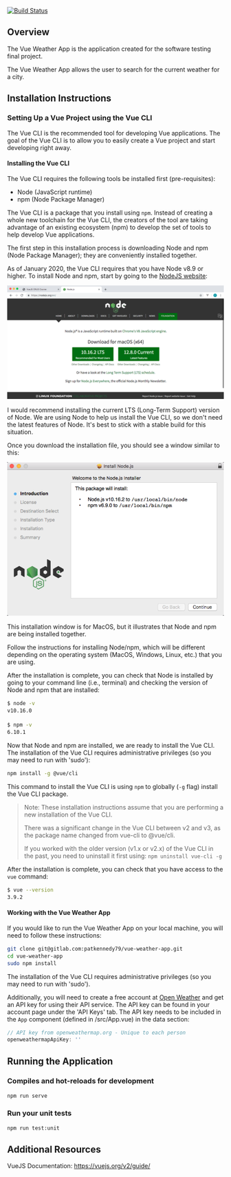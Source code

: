 [![Build Status](https://travis-ci.org/autumn0409/vue-weather-app.svg?branch=master)](https://travis-ci.org/autumn0409/vue-weather-app)

## Overview

The Vue Weather App is the application created for the software testing final project.

The Vue Weather App allows the user to search for the current weather for a city.  

## Installation Instructions

### Setting Up a Vue Project using the Vue CLI

The Vue CLI is the recommended tool for developing Vue applications.  The goal of the Vue CLI is to allow you to easily create a Vue project and start developing right away.

#### Installing the Vue CLI

The Vue CLI requires the following tools be installed first (pre-requisites):

* Node (JavaScript runtime)
* npm (Node Package Manager)

The Vue CLI is a package that you install using `npm`.  Instead of creating a whole new toolchain for the Vue CLI, the creators of the tool are taking advantage of an existing ecosystem (npm) to develop the set of tools to help develop Vue applications.

The first step in this installation process is downloading Node and npm (Node Package Manager); they are conveniently installed together.

As of January 2020, the Vue CLI requires that you have Node v8.9 or higher.  To install Node and npm, start by going to the [NodeJS website](https://nodejs.org/en/):

![Alt text](/blogpost_screenshots/Chapter12_NodeJS_Website.png?raw=true "NodeJS Website")

I would recommend installing the current LTS (Long-Term Support) version of Node.  We are using Node to help us install the Vue CLI, so we don't need the latest features of Node.  It's best to stick with a stable build for this situation.

Once you download the installation file, you should see a window similar to this:

![Alt text](/blogpost_screenshots/Chapter12_NodeJS_Installation.png?raw=true "NodeJS Installation")

This installation window is for MacOS, but it illustrates that Node and npm are being installed together.

Follow the instructions for installing Node/npm, which will be different depending on the operating system (MacOS, Windows, Linux, etc.) that you are using.

After the installation is complete, you can check that Node is installed by going to your command line (i.e., terminal) and checking the version of Node and npm that are installed:

```sh
$ node -v
v10.16.0

$ npm -v
6.10.1
```

Now that Node and npm are installed, we are ready to install the Vue CLI.  The installation of the Vue CLI requires administrative privileges (so you may need to run with 'sudo'):

```sh
npm install -g @vue/cli
```

This command to install the Vue CLI is using `npm` to globally (`-g` flag) install the Vue CLI package.

> Note: These installation instructions assume that you are performing a new installation of the Vue CLI.
>
> There was a significant change in the Vue CLI between v2 and v3, as the package name changed from vue-cli to @vue/cli.
>
> If you worked with the older version (v1.x or v2.x) of the Vue CLI in the past, you need to uninstall it first using:
> `npm uninstall vue-cli -g`

After the installation is complete, you can check that you have access to the `vue` command:

```sh
$ vue --version
3.9.2
```

#### Working with the Vue Weather App

If you would like to run the Vue Weather App on your local machine, you will need to follow these instructions:

```sh
git clone git@gitlab.com:patkennedy79/vue-weather-app.git
cd vue-weather-app
sudo npm install
```

The installation of the Vue CLI requires administrative privileges (so you may need to run with 'sudo').

Additionally, you will need to create a free account at [Open Weather](https://openweathermap.org) and get an API key for using their API service.  The API key can be found in your account page under the 'API Keys' tab.  The API key needs to be included in the `App` component (defined in /src/App.vue) in the data section:

```javascript
// API key from openweathermap.org - Unique to each person
openweathermapApiKey: ''
```

## Running the Application

### Compiles and hot-reloads for development

```
npm run serve
```

### Run your unit tests

```
npm run test:unit
```

## Additional Resources

VueJS Documentation: <https://vuejs.org/v2/guide/>
